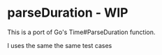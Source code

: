 # parseDuration - WIP

This is a port of Go's Time#ParseDuration function.

I uses the same the same test cases



